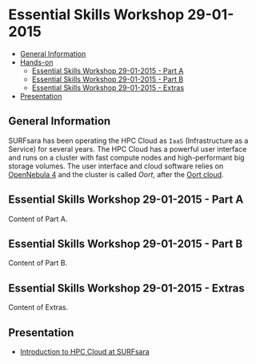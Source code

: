 # Essential Skills Workshop 29-01-2015

* [General Information](#general) <br>
* [Hands-on](#hands-on) <br>
  * [Essential Skills Workshop 29-01-2015 - Part A](#essential-skills-workshop-29-01-2015-parta)
  * [Essential Skills Workshop 29-01-2015 - Part B](#essential-skills-workshop-29-01-2015-partb)
  * [Essential Skills Workshop 29-01-2015 - Extras](#essential-skills-workshop-29-01-2015-extras)
* [Presentation](#presentation)

## <a name="general"></a>General Information 

SURFsara has been operating the HPC Cloud as `IaaS` (Infrastructure as a Service) for several years. 
The HPC Cloud has a powerful user interface and runs on a cluster with fast compute nodes and 
high-performant big storage volumes. The user interface and cloud software relies on 
[OpenNebula 4](http://opennebula.org/) and the cluster is called _Oort_, after the 
[Oort cloud](https://en.wikipedia.org/wiki/Oort_cloud).

## <a name="essential-skills-workshop-29-01-2015-parta"></a>Essential Skills Workshop 29-01-2015 - Part A

Content of Part A.

## <a name="essential-skills-workshop-29-01-2015-partb"></a>Essential Skills Workshop 29-01-2015 - Part B

Content of Part B.

## <a name="essential-skills-workshop-29-01-2015-extras"></a>Essential Skills Workshop 29-01-2015 - Extras

Content of Extras.

## <a name="presentation"></a> Presentation

* [Introduction to HPC Cloud at SURFsara](CloudWorkshop2016-overview-pdf.pdf)
